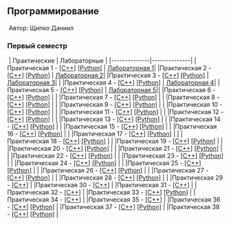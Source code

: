 ## Программирование
​
Автор: Щипко Даниил 
​
### Первый семестр
​
 | Практические | Лабораторные |
 |--------------|--------------|
 |Практическая 1 - [[C++]](./Practice/01/C++/) [[Python]](./Practice/01/Python/) | [Лабораторная 1](./Lab/01/)|
 |Практическая 2 - [[C++]](./Practice/02/C++/) [[Python]](./Practice/02/Python/) | [Лабораторная 2](./Lab/02/)|
 |Практическая 3 - [[C++]](./Practice/03/C++/) [[Python]](./Practice/03/Python/) |[Лабораторная 3](./Lab/03/)| |
 |Практическая 4 - [[C++]](./Practice/04/C++/) [[Python]](./Practice/04/Python/) | [Лабораторная 4](./Lab/04/)|
 |Практическая 5 - [[C++]](./Practice/05/C++/) [[Python]](./Practice/05/Python/) | [Лабораторная 5](./Lab/05/)||
 |Практическая 6 - [[C++]](./Practice/06/C++/) [[Python]](./Practice/06/Python/) | |
 |Практическая 7 - [[C++]](./Practice/07/C++/) [[Python]](./Practice/07/Python/) | |
 |Практическая 8 - [[C++]](./Practice/08/C++/) [[Python]](./Practice/08/Python/) | |
 |Практическая 9 - [[C++]](./Practice/09/C++/) [[Python]](./Practice/09/Python/) | |
 |Практическая 10 - [[C++]](./Practice/10/C++/) [[Python]](./Practice/10/Python/) | |
 |Практическая 11 - [[C++]](./Practice/11/C++/) [[Python]](./Practice/11/Python/) | |
 |Практическая 12 - [[C++]](./Practice/12/C++/) [[Python]](./Practice/12/Python/) | |
 |Практическая 13 - [[C++]](./Practice/13/C++/) [[Python]](./Practice/13/Python/) | |
 |Практическая 14 - [[C++]](./Practice/14/C++/) [[Python]](./Practice/14/Python/) | |
 |Практическая 15 - [[C++]](./Practice/15/C++/) [[Python]](./Practice/15/Python/) | |
 |Практическая 16 - [[C++]](./Practice/16/C++/) [[Python]](./Practice/16/Python/) | |
 |Практическая 17 - [[C++]](./Practice/17/C++/) [[Python]](./Practice/17/Python/) | |
 |Практическая 18 - [[C++]](./Practice/18/C++/) [[Python]](./Practice/18/Python/) | |
 |Практическая 19 - [[C++]](./Practice/19/C++/) [[Python]](./Practice/19/Python/) | |
 |Практическая 20 - [[C++]](./Practice/20/C++/) [[Python]](./Practice/20/Python/) | |
 |Практическая 21 - [[C++]](./Practice/21/C++/) [[Python]](./Practice/21/Python/) | |
 |Практическая 22 - [[C++]](./Practice/22/C++/) [[Python]](./Practice/22/Python/) | |
 |Практическая 23 - [[C++]](./Practice/23/C++/) [[Python]](./Practice/23/Python/) | |
 |Практическая 24 - [[C++]](./Practice/24/C++/) [[Python]](./Practice/24/Python/) | |
 |Практическая 25 - [[C++]](./Practice/25/C++/) [[Python]](./Practice/25/Python/) | |
 |Практическая 26 - [[C++]](./Practice/26/C++/) [[Python]](./Practice/26/Python/) | |
 |Практическая 27 - [[C++]](./Practice/27/C++/) [[Python]](./Practice/27/Python/) | |
 |Практическая 28 - [[C++]](./Practice/28/C++/) [[Python]](./Practice/28/Python/) | |
 |Практическая 29 - [[C++]](./Practice/29/C++/) |
 |Практическая 30 - [[C++]](./Practice/30/C++/) |
 |Практическая 31 - [[C++]](./Practice/31/C++/) |
 |Практическая 32 - [[C++]](./Practice/32/C++/) |
 |Практическая 33 - [[C++]](./Practice/33/C++/) [[Python]](./Practice/33/Python/) |
 |Практическая 34 - [[C++]](./Practice/34/C++/) |
 |Практическая 35 - [[C++]](./Practice/35/C++/) |
 |Практическая 36 - [[C++]](./Practice/36/C++/) [[Python]](./Practice/36/Python/) |
 |Практическая 37 - [[C++]](./Practice/37/C++/) [[Python]](./Practice/37/Python/) |
 |Практическая 38 - [[C++]](./Practice/38/C++/) [[Python]](./Practice/38/Python/) |